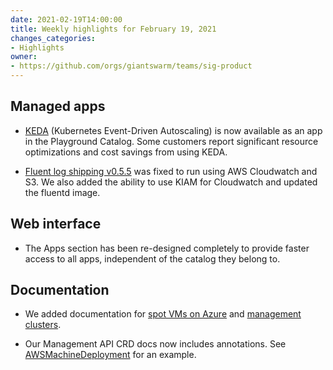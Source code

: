 ```yaml
---
date: 2021-02-19T14:00:00
title: Weekly highlights for February 19, 2021
changes_categories:
- Highlights
owner:
- https://github.com/orgs/giantswarm/teams/sig-product
---
```


## Managed apps

- [KEDA](https://github.com/giantswarm/keda-app) (Kubernetes Event-Driven Autoscaling) is now available as an app in the Playground Catalog. Some customers report significant resource optimizations and cost savings from using KEDA.

- [Fluent log shipping v0.5.5](https://docs.giantswarm.io/changes/playground-apps/fluent-logshipping-app/v0.5.5/) was fixed to run using AWS Cloudwatch and S3. We also added the ability to use KIAM for Cloudwatch and updated the fluentd image.

## Web interface

- The Apps section has been re-designed completely to provide faster access to all apps, independent of the catalog they belong to.

## Documentation

- We added documentation for [spot VMs on Azure](https://docs.giantswarm.io/advanced/spot-instances/azure/) and [management clusters](https://docs.giantswarm.io/general/management-clusters/).

- Our Management API CRD docs now includes annotations. See [AWSMachineDeployment](https://docs.giantswarm.io/ui-api/management-api/crd/awsmachinedeployments.infrastructure.giantswarm.io/#annotation-details-v1alpha2) for an example.
